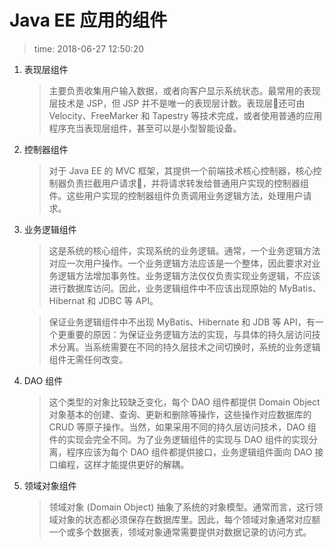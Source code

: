 # Java EE 应用的组件
>time: 2018-06-27 12:50:20

1. 表现层组件
    >主要负责收集用户输入数据，或者向客户显示系统状态。最常用的表现层技术是 JSP，但 JSP 并不是唯一的表现层计数。表现层还可由 Velocity、FreeMarker 和 Tapestry 等技术完成，或者使用普通的应用程序充当表现层组件，甚至可以是小型智能设备。
1. 控制器组件
    >对于 Java EE 的 MVC 框架，其提供一个前端技术核心控制器，核心控制器负责拦截用户请求，并将请求转发给普通用户实现的控制器组件。这些用户实现的控制器组件负责调用业务逻辑方法，处理用户请求。
1. 业务逻辑组件
    >这是系统的核心组件，实现系统的业务逻辑。通常，一个业务逻辑方法对应一次用户操作。一个业务逻辑方法应该是一个整体，因此要求对业务逻辑方法增加事务性。业务逻辑方法仅仅负责实现业务逻辑，不应该进行数据库访问。因此，业务逻辑组件中不应该出现原始的 MyBatis、Hibernat 和 JDBC 等 API。

    >保证业务逻辑组件中不出现 MyBatis、Hibernate 和 JDB 等 API，有一个更重要的原因：为保证业务逻辑方法的实现，与具体的持久层访问技术分离。当系统需要在不同的持久层技术之间切换时，系统的业务逻辑组件无需任何改变。
1. DAO 组件
    >这个类型的对象比较缺乏变化，每个 DAO 组件都提供 Domain Object 对象基本的创建、查询、更新和删除等操作，这些操作对应数据库的 CRUD 等原子操作。当然，如果采用不同的持久层访问技术，DAO 组件的实现会完全不同。为了业务逻辑组件的实现与 DAO 组件的实现分离，程序应该为每个 DAO 组件都提供接口，业务逻辑组件面向 DAO 接口编程，这样才能提供更好的解耦。
1. 领域对象组件
    >领域对象 (Domain Object) 抽象了系统的对象模型。通常而言，这行领域对象的状态都必须保存在数据库里。因此，每个领域对象通常对应额一个或多个数据表，领域对象通常需要提供对数据记录的访问方式。